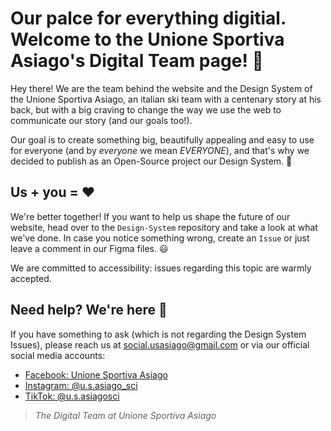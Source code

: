 # Our palce for everything digitial. Welcome to the Unione Sportiva Asiago's Digital Team page! 👋
Hey there! We are the team behind the website and the Design System of the Unione Sportiva Asiago, an italian ski team with a centenary story at his back, but with a big craving to change the way we use the web to communicate our story (and our goals too!).

Our goal is to create something big, beautifully appealing and easy to use for everyone (and by _everyone_ we mean _EVERYONE_), and that's why we decided to publish as an Open-Source project our Design System. 🎨

## Us + you = ❤️
We're better together! If you want to help us shape the future of our website, head over to the `Design-System` repository and take a look at what we've done.
In case you notice something wrong, create an `Issue` or just leave a comment in our Figma files. 😃

We are committed to accessibility: issues regarding this topic are warmly accepted.

## Need help? We're here 👦
If you have something to ask (which is not regarding the Design System Issues), please reach us at social.usasiago@gmail.com or via our official social media accounts:
- [Facebook: Unione Sportiva Asiago](https://facebook.com/unionesportivaasiagosci)
- [Instagram: @u.s.asiago_sci](https://instagram.com/u.s.asiago_sci)
- [TikTok: @u.s.asiagosci](https://tiktok.com/@u.s.asiagosci)

> _The Digital Team at Unione Sportiva Asiago_
